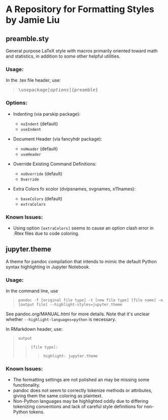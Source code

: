 # A Repository for Formatting Styles by Jamie Liu

## preamble.sty

General purpose LaTeX style with macros primarily oriented toward math and statistics, in addition to some other helpful utilities.

### Usage:
In the .tex file header, use:
> <pre>\usepackage[<i>options</i>]{preamble}</pre>

### Options:
  * Indenting (via parskip package):
    * `noIndent` (default)
    * `useIndent`

  * Document Header (via fancyhdr package):
    * `noHeader` (default)
    * `useHeader`

  * Override Existing Command Definitions:
    * `noOverride` (default)
    * `Override`

  * Extra Colors fo xcolor (dvipsnames, svgnames, x11names):
    * `baseColors` (default)
    * `extraColors`

### Known Issues:
  * Using option `[extraColors]` seems to cause an option clash error in .Rtex files due to code coloring.


## jupyter.theme

A theme for pandoc compilation that intends to mimic the default Python syntax highlighting in Jupyter Notebook.

### Usage:
In the command line, use
> `pandoc -f [original file type] -t [new file type] [file name] -o [output file] --highlight-styles=jupyter.theme`

See pandoc.org/MANUAL.html for more details. Note that it's unclear whether `--highlight-languages=python` is necessary.

In RMarkdown header, use:
> `output`
>> `[file type]:`
>>> `highlight: jupyter.theme`

### Known Issues:
  * The formatting settings are not polished an may be missing some functionality.
  * pandoc does not seem to correctly tokenize methods or attributes, giving them the same coloring as plaintext.
  * Non-Python languages may be highlighted oddly due to differing tokenizing conventions and lack of careful style definitions for non-Python tokens.
